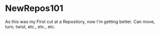 # NewRepos101
As this was my First cut at a Repository, now I'm getting better.
Can move, turn, twist, etc., etc., etc.
